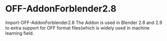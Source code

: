 # OFF-AddonForblender2.8
Import-OFF-AddonForblender2.8
 The Addon is used in Blender 2.8 and 2.9 to extra support for OFF format files(which is widely used in machine learning field.
